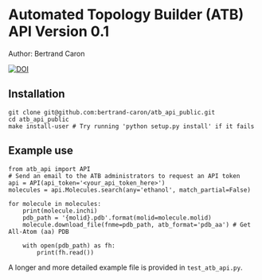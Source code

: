 # Automated Topology Builder (ATB) API Version 0.1

Author: Bertrand Caron

[![DOI](https://zenodo.org/badge/86009503.svg)](https://zenodo.org/badge/latestdoi/86009503)

## Installation

```
git clone git@github.com:bertrand-caron/atb_api_public.git
cd atb_api_public
make install-user # Try running 'python setup.py install' if it fails
```

## Example use

```
from atb_api import API
# Send an email to the ATB administrators to request an API token
api = API(api_token='<your_api_token_here>')
molecules = api.Molecules.search(any='ethanol', match_partial=False)

for molecule in molecules:
    print(molecule.inchi)
    pdb_path = '{molid}.pdb'.format(molid=molecule.molid)
    molecule.download_file(fnme=pdb_path, atb_format='pdb_aa') # Get All-Atom (aa) PDB

    with open(pdb_path) as fh:
        print(fh.read())
```
		
A longer and more detailed example file is provided in `test_atb_api.py`.
